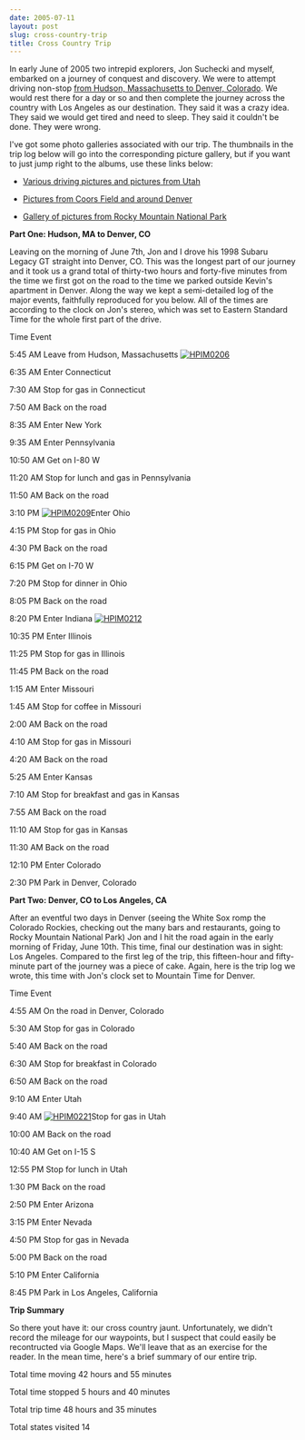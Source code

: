 ```yaml
---
date: 2005-07-11
layout: post
slug: cross-country-trip
title: Cross Country Trip
---
```


In early June of 2005 two intrepid explorers, Jon Suchecki and myself, embarked on a journey of conquest and discovery. We were to attempt driving non-stop [from Hudson, Massachusetts to Denver, Colorado](http://maps.google.com/maps?f=d&hl=en&geocode=&saddr=hudson,+ma&daddr=41.372686,-73.580933+to:I-435+S+%4038.938900,+-94.544690+to:denver,+co&mrcr=0,1&mrsp=1&sz=8&mra=dpe&sll=42.147114,-73.586426&sspn=3.473861,6.899414&ie=UTF8&ll=38.959409,-87.802734&spn=29.026607,55.195313&z=5&om=1). We would rest there for a day or so and then complete the journey across the country with Los Angeles as our destination. They said it was a crazy idea. They said we would get tired and need to sleep. They said it couldn't be done. They were wrong.

I've got some photo galleries associated with our trip. The thumbnails in the trip log below will go into the corresponding picture gallery, but if you want to just jump right to the albums, use these links below:





  * [Various driving pictures and pictures from Utah](http://www.flickr.com/photos/geldmacher/sets/72157594570222498/)


  * [Pictures from Coors Field and around Denver](http://www.flickr.com/photos/geldmacher/sets/72157594570255521/)


  * [Gallery of pictures from Rocky Mountain National Park](http://www.flickr.com/photos/geldmacher/sets/72157594570372588/)





**Part One: Hudson, MA to Denver, CO**



Leaving on the morning of June 7th, Jon and I drove his 1998 Subaru Legacy GT straight into Denver, CO. This was the longest part of our journey and it took us a grand total of thirty-two hours and forty-five minutes from the time we first got on the road to the time we parked outside Kevin's apartment in Denver. Along the way we kept a semi-detailed log of the major events, faithfully reproduced for you below. All of the times are according to the clock on Jon's stereo, which was set to Eastern Standard Time for the whole first part of the drive.






Time
Event



5:45 AM
Leave from Hudson, Massachusetts [![HPIM0206](http://farm1.static.flickr.com/124/410699866_f956cd2579_t.jpg)](http://www.flickr.com/photos/geldmacher/410699866/)



6:35 AM
Enter Connecticut



7:30 AM
Stop for gas in Connecticut



7:50 AM
Back on the road



8:35 AM
Enter New York



9:35 AM
Enter Pennsylvania



10:50 AM
Get on I-80 W



11:20 AM
Stop for lunch and gas in Pennsylvania



11:50 AM
Back on the road



3:10 PM
[![HPIM0209](http://farm1.static.flickr.com/131/410700793_fda68c6117_t.jpg)](http://www.flickr.com/photos/geldmacher/410700793/)Enter Ohio



4:15 PM
Stop for gas in Ohio



4:30 PM
Back on the road



6:15 PM
Get on I-70 W



7:20 PM
Stop for dinner in Ohio



8:05 PM
Back on the road



8:20 PM
Enter Indiana [![HPIM0212](http://farm1.static.flickr.com/149/410701798_eeb38fa506_t.jpg)](http://www.flickr.com/photos/geldmacher/410701798/)



10:35 PM
Enter Illinois



11:25 PM
Stop for gas in Illinois



11:45 PM
Back on the road



1:15 AM
Enter Missouri



1:45 AM
Stop for coffee in Missouri



2:00 AM
Back on the road



4:10 AM
Stop for gas in Missouri



4:20 AM
Back on the road



5:25 AM
Enter Kansas



7:10 AM
Stop for breakfast and gas in Kansas



7:55 AM
Back on the road



11:10 AM
Stop for gas in Kansas



11:30 AM
Back on the road



12:10 PM
Enter Colorado



2:30 PM
Park in Denver, Colorado







**Part Two: Denver, CO to Los Angeles, CA**



After an eventful two days in Denver (seeing the White Sox romp the Colorado Rockies, checking out the many bars and restaurants, going to Rocky Mountain National Park) Jon and I hit the road again in the early morning of Friday, June 10th.  This time, final our destination was in sight: Los Angeles. Compared to the first leg of the trip, this fifteen-hour and fifty-minute part of the journey was a piece of cake. Again, here is the trip log we wrote, this time with Jon's clock set to Mountain Time for Denver.






Time
Event



4:55 AM
On the road in Denver, Colorado



5:30 AM
Stop for gas in Colorado



5:40 AM
Back on the road



6:30 AM
Stop for breakfast in Colorado



6:50 AM
Back on the road



9:10 AM
Enter Utah



9:40 AM
[![HPIM0221](http://farm1.static.flickr.com/163/410702580_adad90ed74_t.jpg)](http://www.flickr.com/photos/geldmacher/410702580/)Stop for gas in Utah



10:00 AM
Back on the road



10:40 AM
Get on I-15 S



12:55 PM
Stop for lunch in Utah



1:30 PM
Back on the road



2:50 PM
Enter Arizona



3:15 PM
Enter Nevada



4:50 PM
Stop for gas in Nevada



5:00 PM
Back on the road



5:10 PM
Enter California



8:45 PM
Park in Los Angeles, California







**Trip Summary**



So there yout have it: our cross country jaunt. Unfortunately, we didn't record the mileage for our waypoints, but I suspect that could easily be recontructed via Google Maps. We'll leave that as an exercise for the reader. In the mean time, here's a brief summary of our entire trip.






Total time moving
42 hours and 55 minutes



Total time stopped
5 hours and 40 minutes



Total trip time
48 hours and 35 minutes



Total states visited
14


